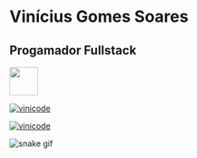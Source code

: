 # Vinícius Gomes Soares

## Progamador Fullstack

<a href="https://www.linkedin.com/in/vinigomessoares/"><img src="https://cdn1.iconfinder.com/data/icons/logotypes/32/circle-linkedin-512.png" style="height:50px;"></a>

[![vinicode](https://github-readme-stats.vercel.app/api?username=ViniciusGomesSoares&theme=tokyonight)](https://github.com/ViniciusGomesSoares/github-readme-stats)

[![vinicode](https://github-readme-stats.vercel.app/api/top-langs/?username=ViniciusGomesSoares&hide=html&layout=compact&theme=tokyonight)](https://github.com/ViniciusGomesSoares/github-readme-stats)

![snake gif](https://github.com/ViniciusGomesSoares/ViniciusGomesSoares/blob/output/github-contribution-grid-snake.gif)
